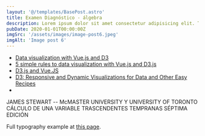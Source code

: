 ```yaml
---
layout: '@/templates/BasePost.astro'
title: Examen Diagnóstico - álgebra
description: Lorem ipsum dolor sit amet consectetur adipisicing elit. Tenetur vero esse non molestias eos excepturi.
pubDate: 2020-01-01T00:00:00Z
imgSrc: '/assets/images/image-post6.jpeg'
imgAlt: 'Image post 6'
---
```


- [Data visualization with Vue.js and D3](https://blog.logrocket.com/data-visualization-vue-js-d3/)
- [5 simple rules to data visualization with Vue.js and D3.js ](https://medium.com/@lambrospd/5-simple-rules-to-data-visualization-with-vue-js-and-d3-js-f6b2bd6a1d40)
- [D3.js and Vue.JS](https://levelup.gitconnected.com/d3-js-and-vue-js-7a6a721eb79f)
- [D3: Responsive and Dynamic Visualizations for Data and Other Easy Recipes](https://betterprogramming.pub/d3-responsive-and-dynamic-visualizations-for-data-and-other-easy-recipes-68e37b451822)
- []()


JAMES STEWART -- McMASTER UNIVERSITY Y UNIVERSITY OF TORONTO
CÁLCULO DE UNA VARIABLE TRASCENDENTES TEMPRANAS SÉPTIMA EDICIÓN

Full typography example at [this page](./example-post).